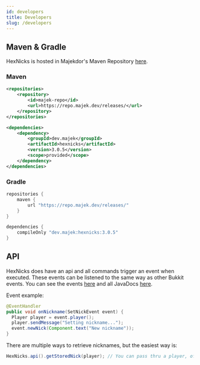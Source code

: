 ```yaml
---
id: developers
title: Developers
slug: /developers
---
```


## Maven & Gradle

HexNicks is hosted in Majekdor's Maven Repository [here](https://repo.majek.dev).

### Maven

```xml
<repositories>
    <repository>
        <id>majek-repo</id>
        <url>https://repo.majek.dev/releases/</url>
    </repository>
</repositories>

<dependencies>
    <dependency>
        <groupId>dev.majek</groupId>
        <artifactId>hexnicks</artifactId>
        <version>3.0.5</version>
        <scope>provided</scope>
    </dependency>
</dependencies>
```

### Gradle

```groovy
repositories {
    maven {
        url "https://repo.majek.dev/releases/"
    }
}

dependencies {
    compileOnly "dev.majek:hexnicks:3.0.5"
}
```

## API

HexNicks does have an api and all commands trigger an event when executed. These events can be listened to the same way 
as other Bukkit events. You can see the events [here](https://hexnicks.majek.dev/javadoc/dev/majek/hexnicks/api/package-summary.html) 
and all JavaDocs [here](https://hexnicks.majek.dev/javadoc).

Event example:
```java
@EventHandler
public void onNickname(SetNickEvent event) {
  Player player = event.player();
  player.sendMessage("Setting nickname...");
  event.newNick(Component.text("New nickname"));
}
```

There are multiple ways to retrieve nicknames, but the easiest way is:
```java
HexNicks.api().getStoredNick(player); // You can pass thru a player, offlineplayer, or uuid
```